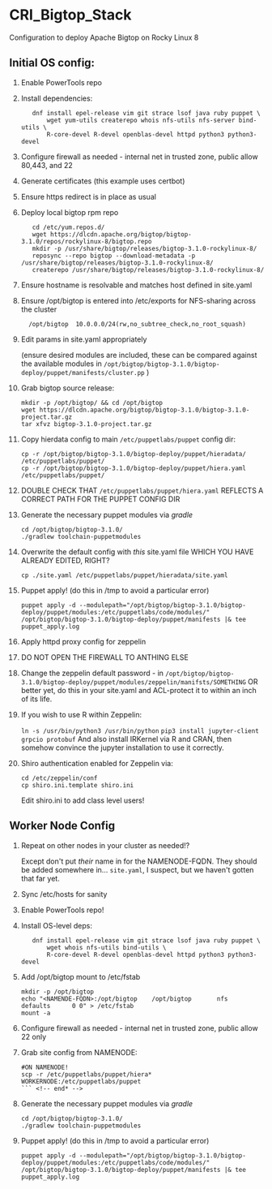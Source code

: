 # CRI_Bigtop_Stack
Configuration to deploy Apache Bigtop on Rocky Linux 8

## Initial OS config: 
1. Enable PowerTools repo
1. Install dependencies:

   ```
      dnf install epel-release vim git strace lsof java ruby puppet \
          wget yum-utils createrepo whois nfs-utils nfs-server bind-utils \
          R-core-devel R-devel openblas-devel httpd python3 python3-devel 
   ```

1. Configure firewall as needed - internal net in trusted zone, public allow 80,443, and 22
1. Generate certificates (this example uses certbot)
1. Ensure https redirect is in place as usual
1. Deploy local bigtop rpm repo

   ```
      cd /etc/yum.repos.d/
      wget https://dlcdn.apache.org/bigtop/bigtop-3.1.0/repos/rockylinux-8/bigtop.repo
      mkdir -p /usr/share/bigtop/releases/bigtop-3.1.0-rockylinux-8/
      reposync --repo bigtop --download-metadata -p /usr/share/bigtop/releases/bigtop-3.1.0-rockylinux-8/
      createrepo /usr/share/bigtop/releases/bigtop-3.1.0-rockylinux-8/
   ```

1. Ensure hostname is resolvable and matches host defined in site.yaml
1. Ensure /opt/bigtop is entered into /etc/exports for NFS-sharing across the cluster

   ```
     /opt/bigtop  10.0.0.0/24(rw,no_subtree_check,no_root_squash)
   ```

1. Edit params in site.yaml appropriately

   (ensure desired modules are included, these can be compared against the
   available modules in
   `/opt/bigtop/bigtop-3.1.0/bigtop-deploy/puppet/manifests/cluster.pp`
   )

1. Grab bigtop source release:

   ```
   mkdir -p /opt/bigtop/ && cd /opt/bigtop
   wget https://dlcdn.apache.org/bigtop/bigtop-3.1.0/bigtop-3.1.0-project.tar.gz
   tar xfvz bigtop-3.1.0-project.tar.gz 
   ```

1. Copy hierdata config to main `/etc/puppetlabs/puppet` config dir:
  
   ```
   cp -r /opt/bigtop/bigtop-3.1.0/bigtop-deploy/puppet/hieradata/ /etc/puppetlabs/puppet/
   cp -r /opt/bigtop/bigtop-3.1.0/bigtop-deploy/puppet/hiera.yaml /etc/puppetlabs/puppet/
   ```

1. DOUBLE CHECK THAT `/etc/puppetlabs/puppet/hiera.yaml` REFLECTS A CORRECT PATH FOR THE PUPPET CONFIG DIR

1. Generate the necessary puppet modules via *gradle*

   ```
   cd /opt/bigtop/bigtop-3.1.0/
   ./gradlew toolchain-puppetmodules
   ```

1. Overwrite the default config with *this* site.yaml file WHICH YOU HAVE ALREADY EDITED, RIGHT?

   ```cp ./site.yaml /etc/puppetlabs/puppet/hieradata/site.yaml```
    
1. Puppet apply! (do this in /tmp to avoid a particular error)
 
   `puppet apply -d --modulepath="/opt/bigtop/bigtop-3.1.0/bigtop-deploy/puppet/modules:/etc/puppetlabs/code/modules/" /opt/bigtop/bigtop-3.1.0/bigtop-deploy/puppet/manifests |& tee puppet_apply.log`

1. Apply httpd proxy config for zeppelin
1. DO NOT OPEN THE FIREWALL TO ANTHING ELSE
1. Change the zeppelin default password - in `/opt/bigtop/bigtop-3.1.0/bigtop-deploy/puppet/modules/zeppelin/manifsts/SOMETHING` OR better yet, do this in your site.yaml and ACL-protect it to within an inch of its life.
1. If you wish to use R within Zeppelin:

   ```ln -s /usr/bin/python3 /usr/bin/python```
   ```pip3 install jupyter-client grpcio protobuf```
   And also install IRKernel via R and CRAN, then somehow convince the jupyter installation to use it correctly.

1. Shiro authentication enabled for Zeppelin via:

   ```
   cd /etc/zeppelin/conf
   cp shiro.ini.template shiro.ini
   ```
   Edit shiro.ini to add class level users!

## Worker Node Config
1. Repeat on other nodes in your cluster as needed!?

   Except don't put *their* name in for the NAMENODE-FQDN. They should be added somewhere in...
   `site.yaml`, I suspect, but we haven't gotten that far yet.

1. Sync /etc/hosts for sanity

1. Enable PowerTools repo!

1. Install OS-level deps:

   ```
      dnf install epel-release vim git strace lsof java ruby puppet \
          wget whois nfs-utils bind-utils \
          R-core-devel R-devel openblas-devel httpd python3 python3-devel 
   ```

1. Add /opt/bigtop mount to /etc/fstab

   ```
   mkdir -p /opt/bigtop
   echo "<NAMENDE-FQDN>:/opt/bigtop    /opt/bigtop       nfs       defaults      0 0" > /etc/fstab
   mount -a
   ```

1. Configure firewall as needed - internal net in trusted zone, public allow 22 only

1. Grab site config from NAMENODE:

   ```
   #ON NAMENODE!
   scp -r /etc/puppetlabs/puppet/hiera* WORKERNODE:/etc/puppetlabs/puppet
   ``` <!-- end* -->

1. Generate the necessary puppet modules via *gradle*

   ```
   cd /opt/bigtop/bigtop-3.1.0/
   ./gradlew toolchain-puppetmodules
   ```

1. Puppet apply! (do this in /tmp to avoid a particular error)
 
   `puppet apply -d --modulepath="/opt/bigtop/bigtop-3.1.0/bigtop-deploy/puppet/modules:/etc/puppetlabs/code/modules/" /opt/bigtop/bigtop-3.1.0/bigtop-deploy/puppet/manifests |& tee puppet_apply.log`
